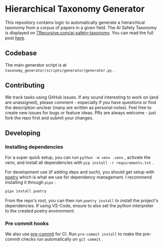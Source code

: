 # Hierarchical Taxonomy Generator

This repository contains logic to automatically generate a hierarchical taxonomy from a corpus of papers in a given field. The AI Safety Taxonomy is displayed on [TRecursive.com/ai-safety-taxonomy](https://trecursive.com/ai-safety-taxonomy). You can read the full post [here](https://www.lesswrong.com/posts/mTByLDt8EuBiMDGMu/research-taxonomy-generator-and-visualizer).

## Codebase

The main generator script is at `taxonomy_generator/scripts/generator/generator.py` .

## Contributing

We track tasks using GitHub issues. If any sound interesting to work on (and are unassigned), please comment - especially if you have questions or find the description unclear (many are written as personal notes). Feel free to create new issues for bugs or feature ideas. PRs are always welcome - just fork the repo first and submit your changes.

## Developing

### Installing dependencies

For a super quick setup, you can run `python -m venv .venv` , activate the venv, and install all dependencies with `pip install -r requirements.txt` .

For development use (if adding deps and such), you should get setup with [poetry](https://python-poetry.org/docs/) which is what we use for dependency management. I recommend installing it through `pipx` :

```bash
pipx install poetry
```

From the repo's root, you can then run `poetry install` to install the project's dependencies. If using VS-Code, ensure to also set the python interpreter to the created poetry environment.

### Pre commit hooks

We also use [pre-commit](https://pre-commit.com/) for CI. Run `pre-commit install` to make the pre-commit checks run automatically on `git commit` .
